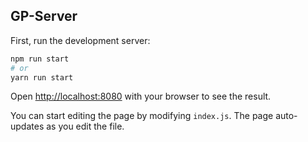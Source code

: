 ## GP-Server

First, run the development server:

```bash
npm run start
# or
yarn run start
```

Open [http://localhost:8080](http://localhost:8080) with your browser to see the result.

You can start editing the page by modifying `index.js`. The page auto-updates as you edit the file.